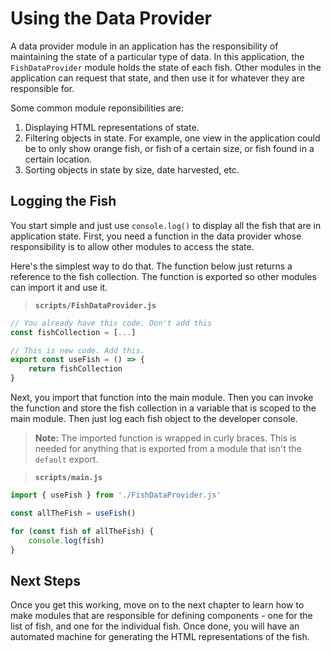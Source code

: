 # Using the Data Provider

A data provider module in an application has the responsibility of maintaining the state of a particular type of data. In this application, the `FishDataProvider` module holds the state of each fish. Other modules in the application can request that state, and then use it for whatever they are responsible for.

Some common module reponsibilities are:

1. Displaying HTML representations of state.
1. Filtering objects in state. For example, one view in the application could be to only show orange fish, or fish of a certain size, or fish found in a certain location.
1. Sorting objects in state by size, date harvested, etc.

## Logging the Fish

You start simple and just use `console.log()` to display all the fish that are in application state. First, you need a function in the data provider whose responsibility is to allow other modules to access the state.

Here's the simplest way to do that. The function below just returns a reference to the fish collection. The function is exported so other modules can import it and use it.

> **`scripts/FishDataProvider.js`**

```js
// You already have this code. Don't add this
const fishCollection = [...]

// This is new code. Add this.
export const useFish = () => {
    return fishCollection
}
```

Next, you import that function into the main module. Then you can invoke the function and store the fish collection in a variable that is scoped to the main module. Then just log each fish object to the developer console.

> **Note:** The imported function is wrapped in curly braces. This is needed for anything that is exported from a module that isn't the `default` export.

> **`scripts/main.js`**

```js
import { useFish } from './FishDataProvider.js'

const allTheFish = useFish()

for (const fish of allTheFish) {
    console.log(fish)
}
```

## Next Steps

Once you get this working, move on to the next chapter to learn how to make modules that are responsible for defining components - one for the list of fish, and one for the individual fish. Once done, you will have an automated machine for generating the HTML representations of the fish.

